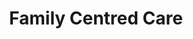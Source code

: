 ---
title: Family Centred Care
description: Your donations ensure that, in addition to providing the best treatments possible for illness and injury, there are resources to care for kids’ spirits as well.
link: https://www.childrenshospital.ab.ca/site/SPageNavigator/whygive/whatwefund_programs.html
image: assets/img/family.webp
tag: Family Services
---